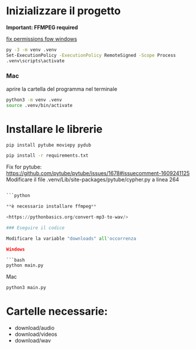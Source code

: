 # Inizializzare il progetto


**Important: FFMPEG required**

[fix permissions fow windows](https://stackoverflow.com/questions/4037939/powershell-says-execution-of-scripts-is-disabled-on-this-system)

```bash
py -3 -m venv .venv
Set-ExecutionPolicy -ExecutionPolicy RemoteSigned -Scope Process
.venv\scripts\activate
```

### Mac

aprire la cartella del programma nel terminale

```bash
python3 -m venv .venv
source .venv/bin/activate
```

# Installare le librerie

```bash
pip install pytube moviepy pydub
```

```bash
pip install -r requirements.txt
```

Fix for pytube: https://github.com/pytube/pytube/issues/1678#issuecomment-1609241125
Modificare il file .venv/Lib/site-packages/pytube/cypher.py a linea 264

````python

```python

**è necessario installare ffmpeg**

<https://pythonbasics.org/convert-mp3-to-wav/>

### Eseguire il codice

Modificare la variable "downloads" all'occorrenza

Windows

```bash
python main.py
````

Mac

```bash
python3 main.py
```

# Cartelle necessarie:

- download/audio
- download/videos
- download/wav
